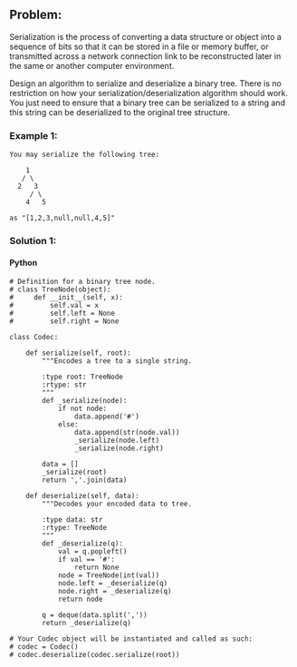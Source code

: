 ## Problem:

Serialization is the process of converting a data structure or object into a sequence of bits so that it can be stored in a file or memory buffer, or transmitted across a network connection link to be reconstructed later in the same or another computer environment.

Design an algorithm to serialize and deserialize a binary tree. There is no restriction on how your serialization/deserialization algorithm should work. You just need to ensure that a binary tree can be serialized to a string and this string can be deserialized to the original tree structure.

### Example 1:

```
You may serialize the following tree:

    1
   / \
  2   3
     / \
    4   5

as "[1,2,3,null,null,4,5]"
```

### Solution 1:

#### Python

```
# Definition for a binary tree node.
# class TreeNode(object):
#     def __init__(self, x):
#         self.val = x
#         self.left = None
#         self.right = None

class Codec:

    def serialize(self, root):
        """Encodes a tree to a single string.

        :type root: TreeNode
        :rtype: str
        """
        def _serialize(node):
            if not node:
                data.append('#')
            else:
                data.append(str(node.val))
                _serialize(node.left)
                _serialize(node.right)

        data = []
        _serialize(root)
        return ','.join(data)

    def deserialize(self, data):
        """Decodes your encoded data to tree.

        :type data: str
        :rtype: TreeNode
        """
        def _deserialize(q):
            val = q.popleft()
            if val == '#':
                return None
            node = TreeNode(int(val))
            node.left = _deserialize(q)
            node.right = _deserialize(q)
            return node

        q = deque(data.split(','))
        return _deserialize(q)

# Your Codec object will be instantiated and called as such:
# codec = Codec()
# codec.deserialize(codec.serialize(root))
```
